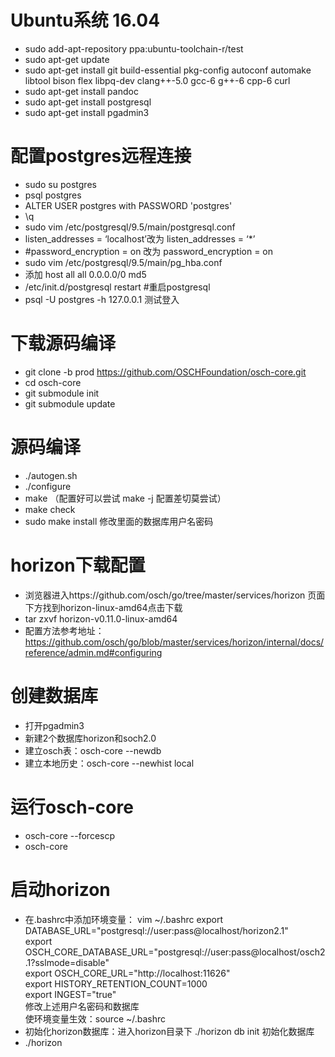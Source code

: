 # Ubuntu系统 16.04
* sudo add-apt-repository ppa:ubuntu-toolchain-r/test
* sudo apt-get update
* sudo apt-get install git build-essential pkg-config autoconf automake libtool bison flex libpq-dev clang++-5.0 gcc-6 g++-6 cpp-6 curl
* sudo apt-get install pandoc
* sudo apt-get install postgresql
* sudo apt-get install pgadmin3

# 配置postgres远程连接
* sudo su postgres
* psql postgres
* ALTER USER postgres with PASSWORD 'postgres' 
* \q
* sudo vim /etc/postgresql/9.5/main/postgresql.conf
* listen_addresses = ‘localhost’改为 listen_addresses = ‘*’
* #password_encryption = on 改为 password_encryption = on
* sudo vim /etc/postgresql/9.5/main/pg_hba.conf
* 添加 host all all 0.0.0.0/0 md5
* /etc/init.d/postgresql restart #重启postgresql
* psql -U postgres -h 127.0.0.1 测试登入

# 下载源码编译
* git clone -b prod https://github.com/OSCHFoundation/osch-core.git
* cd osch-core
* git submodule init
* git submodule update

# 源码编译
* ./autogen.sh
* ./configure
* make （配置好可以尝试 make -j 配置差切莫尝试）
* make check
* sudo make install
修改里面的数据库用户名密码

# horizon下载配置
* 浏览器进入https://github.com/osch/go/tree/master/services/horizon  页面下方找到horizon-linux-amd64点击下载
* tar zxvf horizon-v0.11.0-linux-amd64
* 配置方法参考地址：https://github.com/osch/go/blob/master/services/horizon/internal/docs/reference/admin.md#configuring


# 创建数据库
* 打开pgadmin3
* 新建2个数据库horizon和soch2.0
* 建立osch表：osch-core --newdb
* 建立本地历史：osch-core --newhist local

# 运行osch-core
* osch-core --forcescp
* osch-core

# 启动horizon
* 在.bashrc中添加环境变量： vim ~/.bashrc
export DATABASE_URL="postgresql://user:pass@localhost/horizon2.1"  
export OSCH_CORE_DATABASE_URL="postgresql://user:pass@localhost/osch2.1?sslmode=disable"  
export OSCH_CORE_URL="http://localhost:11626"  
export HISTORY_RETENTION_COUNT=1000  
export INGEST="true"  
修改上述用户名密码和数据库  
使环境变量生效：source ~/.bashrc  
* 初始化horizon数据库：进入horizon目录下 ./horizon db init 初始化数据库
* ./horizon
